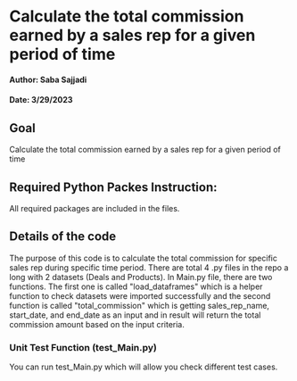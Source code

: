 # Calculate the total commission earned by a sales rep for a given period of time
#### Author: Saba Sajjadi
#### Date: 3/29/2023

## Goal
Calculate the total commission earned by a sales rep for a given period of time

## Required Python Packes Instruction:
All required packages are included in the files. 

## Details of the code
The purpose of this code is to calculate the total commission for specific sales rep during specific time period. There are total 4 .py files in the repo a long with 2 datasets (Deals and Products). In Main.py file, there are two functions.
The first one is called "load_dataframes" which is a helper function to check datasets were imported successfully and the second function is called "total_commission" which is getting sales_rep_name, start_date, and end_date as an input and in result will return the total commission amount based on the input criteria.

### Unit Test Function (test_Main.py)
You can run test_Main.py which will allow you check different test cases.
